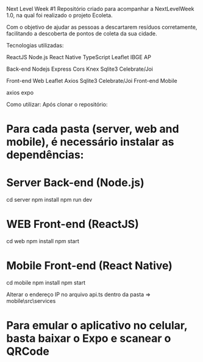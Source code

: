 Next Level Week #1
Repositório criado para acompanhar a NextLevelWeek 1.0, na qual foi realizado o projeto Ecoleta.

Com o objetivo de ajudar as pessoas a descartarem resíduos corretamente, facilitando a descoberta de pontos de coleta da sua cidade.

Tecnologias utilizadas:

ReactJS
Node.js
React Native
TypeScript
Leaflet
IBGE AP

Back-end
Nodejs
Express
Cors
Knex
Sqlite3
Celebrate/Joi

Front-end Web
Leaflet
Axios
Sqlite3
Celebrate/Joi
Front-end Mobile

axios
expo


Como utilizar:
Após clonar o repositório:

# Para cada pasta (server, web and mobile), é necessário instalar as dependências:

# Server Back-end  (Node.js)
  cd server
  npm install
  npm run dev

# WEB Front-end  (ReactJS)
  cd web
  npm install
  npm start

# Mobile Front-end (React Native)
  cd mobile
  npm install
  npm start

 Alterar o endereço IP no arquivo api.ts dentro da pasta => mobile\src\services

# Para emular o aplicativo no celular, basta baixar o Expo e scanear o QRCode
